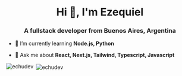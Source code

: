 <h1 align="center">Hi 👋, I'm Ezequiel</h1>
<h3 align="center">A fullstack developer from Buenos Aires, Argentina</h3>

- 🌱 I’m currently learning **Node.js, Python**

- 💬 Ask me about **React, Next.js, Tailwind, Typescript, Javascript**

<p><img align="left" src="https://github-readme-stats.vercel.app/api/top-langs?username=echudev&show_icons=true&locale=en&layout=compact" alt="echudev" /></p>

<p>&nbsp;<img align="center" src="https://github-readme-stats.vercel.app/api?username=echudev&show_icons=true&locale=en" alt="echudev" /></p>
